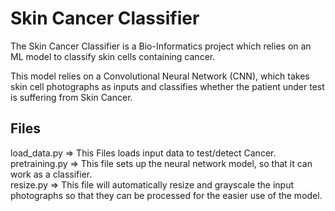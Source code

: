 # Skin Cancer Classifier
The Skin Cancer Classifier is a Bio-Informatics project which relies on an ML model to classify skin cells containing cancer.

This model relies on a Convolutional Neural Network (CNN), which takes skin cell photographs as inputs and classifies whether the patient under test is suffering from Skin Cancer.

## Files
load_data.py => This Files loads input data to test/detect Cancer.  
pretraining.py => This file sets up the neural network model, so that it can work as a classifier.  
resize.py => This file will automatically resize and grayscale the input photographs so that they can be processed for the easier use of the model.  

